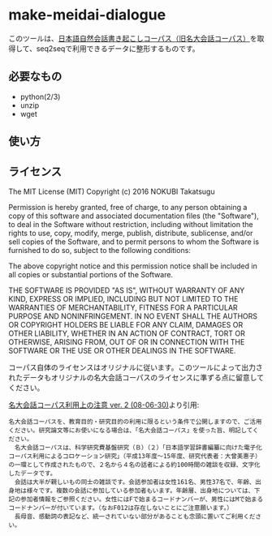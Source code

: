 <!-- -*- coding: utf-8 -*- -->
# make-meidai-dialogue

このツールは、[日本語自然会話書き起こしコーパス（旧名大会話コーパス）](https://nknet.ninjal.ac.jp/nuc/templates/nuc.html)を取得して、seq2seqで利用できるデータに整形するものです。

## 必要なもの

* python(2/3)
* unzip
* wget

## 使い方


## ライセンス

The MIT License (MIT)
Copyright (c) 2016 NOKUBI Takatsugu <knok at daionet.gr.jp>

Permission is hereby granted, free of charge, to any person obtaining a copy of this software and associated documentation files (the "Software"), to deal in the Software without restriction, including without limitation the rights to use, copy, modify, merge, publish, distribute, sublicense, and/or sell copies of the Software, and to permit persons to whom the Software is furnished to do so, subject to the following conditions:

The above copyright notice and this permission notice shall be included in all copies or substantial portions of the Software.

THE SOFTWARE IS PROVIDED "AS IS", WITHOUT WARRANTY OF ANY KIND, EXPRESS OR IMPLIED, INCLUDING BUT NOT LIMITED TO THE WARRANTIES OF MERCHANTABILITY, FITNESS FOR A PARTICULAR PURPOSE AND NONINFRINGEMENT. IN NO EVENT SHALL THE AUTHORS OR COPYRIGHT HOLDERS BE LIABLE FOR ANY CLAIM, DAMAGES OR OTHER LIABILITY, WHETHER IN AN ACTION OF CONTRACT, TORT OR OTHERWISE, ARISING FROM, OUT OF OR IN CONNECTION WITH THE SOFTWARE OR THE USE OR OTHER DEALINGS IN THE SOFTWARE.

コーパス自体のライセンスはオリジナルに従います。このツールによって出力されたデータもオリジナルの名大会話コーパスのライセンスに準ずる点に留意してください。

[名大会話コーパス利用上の注意 ver. 2 (08-06-30)](http://telldev.cla.purdue.edu/chakoshi/meidai-chuui.html)より引用:
```
名大会話コーパスを、教育目的・研究目的の利用に限るという条件で公開しますので、ご活用ください。研究論文等にお使いになる場合は、「名大会話コーパス」を使った旨、明記してください。
　名大会話コーパスは、科学研究費基盤研究（Ｂ）（２）「日本語学習辞書編纂に向けた電子化コーパス利用によるコロケーション研究」（平成13年度～15年度、研究代表者：大曾美惠子）の一環として作成されたもので、２名から４名の話者による約100時間の雑談を収録、文字化したデータです。
　会話は大半が親しいもの同士の雑談です。会話参加者は女性161名、男性37名で、年齢、出身地は様々です。複数の会話に参加している参加者もいます。年齢層、出身地については、下記の参加者情報をご参照ください。女性にはFで始まるコードナンバーが、男性にはMで始まるコードナンバーが付いています。（なおF012は存在しないことにご注意願います。）
　長母音、感動詞の表記など、統一されていない部分があることも念頭に置いてご利用ください。
```

